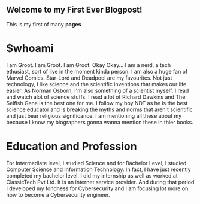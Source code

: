 ## Welcome to my First Ever Blogpost!
This is my first of many **pages**

# $whoami
I am Groot. I am Groot. I am Groot.
Okay Okay...
I am a nerd, a tech ethusiast, sort of live in the moment kinda person. I am also a huge fan of Marvel Comics. Star-Lord and Deadpool are my favourites. Not just technology, I like science and the scientific inventions that makes our life easier. As Norman Osborn, I'm also something of a scientist myself. I read and watch alot of science stuffs. I read a lot of Richard Dawkins and The Selfish Gene is the best one for me. I follow my boy NDT as he is the best science educator and is breaking the myths and norms that aren't scientific and just bear religious significance. I am mentioning all these about my because I know my biographers gonna wanna mention these in thier books. 

# Education and Profession
 For Intermediate level, I studied Science and for Bachelor Level, I studied Computer Science and Information Technology. In fact, I have just recently completed my bachelor level. I did my internship as well as worked at ClassicTech Pvt Ltd. It is an internet service provider. And during that period I developed my fondness for Cybersecurity and I am focusing lot more on how to become a Cybersecurity engineer.

